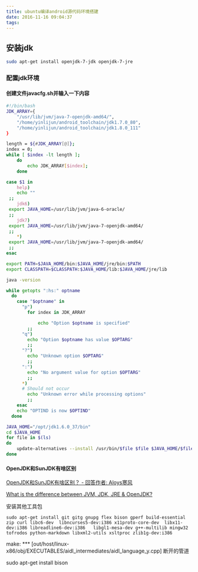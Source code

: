 ```yaml
---
title: ubuntu编译android源代码环境搭建
date: 2016-11-16 09:04:37
tags:
---
```


## 安装jdk
```bash
sudo apt-get install openjdk-7-jdk openjdk-7-jre 
```

### 配置jdk环境

#### 创建文件javacfg.sh并输入一下内容
```bash
#!/bin/bash
JDK_ARRAY={
    "/usr/lib/jvm/java-7-openjdk-amd64/",
    "/home/yinlijun/android_toolchain/jdk1.7.0_80",
    "/home/yinlijun/android_toolchain/jdk1.8.0_111"
}

length = ${#JDK_ARRAY[@]};
index = 0;
while [ $index -lt length ];
    do 
        echo JDK_ARRAY[$index];
    done

case $1 in
    help)
    echo ""
 ;;
    jdk6)
 export JAVA_HOME=/usr/lib/jvm/java-6-oracle/
 ;;
    jdk7)
 export JAVA_HOME=/usr/lib/jvm/java-7-openjdk-amd64/
 ;;
    *)
 export JAVA_HOME=/usr/lib/jvm/java-7-openjdk-amd64/
 ;;
esac

export PATH=$JAVA_HOME/bin:$JAVA_HOME/jre/bin:$PATH
export CLASSPATH=$CLASSPATH:$JAVA_HOME/lib:$JAVA_HOME/jre/lib

java -version

while getopts ":hs:" optname
  do
    case "$optname" in
      "p")
        for index in JDK_ARRAY

            echo "Option $optname is specified"
        ;;
      "q")
        echo "Option $optname has value $OPTARG"
        ;;
      "?")
        echo "Unknown option $OPTARG"
        ;;
      ":")
        echo "No argument value for option $OPTARG"
        ;;
      *)
      # Should not occur
        echo "Unknown error while processing options"
        ;;
    esac
    echo "OPTIND is now $OPTIND"
  done

JAVA_HOME="/opt/jdk1.6.0_37/bin"
cd $JAVA_HOME
for file in $(ls)
do 
	update-alternatives --install /usr/bin/$file $file $JAVA_HOME/$file 10000
done
```

#### OpenJDK和SunJDK有啥区别
[OpenJDK和SunJDK有啥区别？ - 回答作者: Aloys寒风](http://zhihu.com/question/19646618/answer/40621705)

[What is the difference between JVM, JDK, JRE & OpenJDK?](http://stackoverflow.com/questions/11547458/what-is-the-difference-between-jvm-jdk-jre-openjdk)

安装其他工具包
```
sudo apt-get install git gitg gnupg flex bison gperf build-essential  zip curl libc6-dev  libncurses5-dev:i386 x11proto-core-dev  libx11-dev:i386 libreadline6-dev:i386   libgl1-mesa-dev g++-multilib mingw32 tofrodos python-markdown	libxml2-utils xsltproc zlib1g-dev:i386 
```



make: *** [out/host/linux-x86/obj/EXECUTABLES/aidl_intermediates/aidl_language_y.cpp] 断开的管道

sudo apt-get install bison